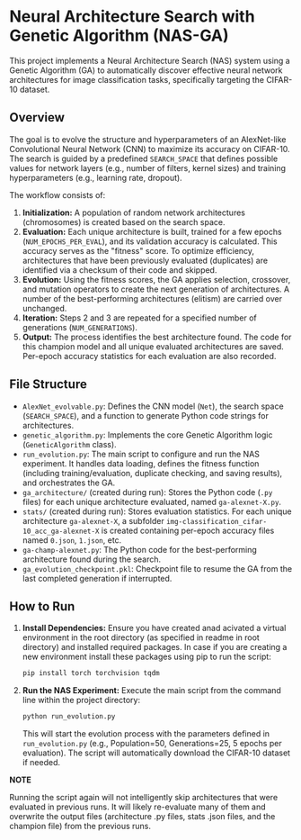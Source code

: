 # Neural Architecture Search with Genetic Algorithm (NAS-GA)

This project implements a Neural Architecture Search (NAS) system using a Genetic Algorithm (GA) to automatically discover effective neural network architectures for image classification tasks, specifically targeting the CIFAR-10 dataset.

## Overview

The goal is to evolve the structure and hyperparameters of an AlexNet-like Convolutional Neural Network (CNN) to maximize its accuracy on CIFAR-10. The search is guided by a predefined `SEARCH_SPACE` that defines possible values for network layers (e.g., number of filters, kernel sizes) and training hyperparameters (e.g., learning rate, dropout).

The workflow consists of:
1.  **Initialization:** A population of random network architectures (chromosomes) is created based on the search space.
2.  **Evaluation:** Each unique architecture is built, trained for a few epochs (`NUM_EPOCHS_PER_EVAL`), and its validation accuracy is calculated. This accuracy serves as the "fitness" score. To optimize efficiency, architectures that have been previously evaluated (duplicates) are identified via a checksum of their code and skipped.
3.  **Evolution:** Using the fitness scores, the GA applies selection, crossover, and mutation operators to create the next generation of architectures. A number of the best-performing architectures (elitism) are carried over unchanged.
4.  **Iteration:** Steps 2 and 3 are repeated for a specified number of generations (`NUM_GENERATIONS`).
5.  **Output:** The process identifies the best architecture found. The code for this champion model and all unique evaluated architectures are saved. Per-epoch accuracy statistics for each evaluation are also recorded.

## File Structure

*   `AlexNet_evolvable.py`: Defines the CNN model (`Net`), the search space (`SEARCH_SPACE`), and a function to generate Python code strings for architectures.
*   `genetic_algorithm.py`: Implements the core Genetic Algorithm logic (`GeneticAlgorithm` class).
*   `run_evolution.py`: The main script to configure and run the NAS experiment. It handles data loading, defines the fitness function (including training/evaluation, duplicate checking, and saving results), and orchestrates the GA.
*   `ga_architecture/` (created during run): Stores the Python code (`.py` files) for each unique architecture evaluated, named `ga-alexnet-X.py`.
*   `stats/` (created during run): Stores evaluation statistics. For each unique architecture `ga-alexnet-X`, a subfolder `img-classification_cifar-10_acc_ga-alexnet-X` is created containing per-epoch accuracy files named `0.json`, `1.json`, etc.
*   `ga-champ-alexnet.py`: The Python code for the best-performing architecture found during the search.
*   `ga_evolution_checkpoint.pkl`: Checkpoint file to resume the GA from the last completed generation if interrupted.

## How to Run

1.  **Install Dependencies:**
    Ensure you have created anad acivated a virtual environment in the root directory (as specified in readme in root directory) and installed required packages. In case if you are creating a new environment install these packages using pip to run the script:
    ```bash
    pip install torch torchvision tqdm
    ```

2.  **Run the NAS Experiment:**
    Execute the main script from the command line within the project directory:
    ```bash
    python run_evolution.py
    ```
    This will start the evolution process with the parameters defined in `run_evolution.py` (e.g., Population=50, Generations=25, 5 epochs per evaluation). The script will automatically download the CIFAR-10 dataset if needed.

**NOTE**

Running the script again will not intelligently skip architectures that were evaluated in previous runs. It will likely re-evaluate many of them and overwrite the output files (architecture .py files, stats .json files, and the champion file) from the previous runs.